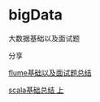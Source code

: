 # bigData

大数据基础以及面试题

分享

[1]: https://github.com/wangxiaolin123/bigData/blob/master/Flume1.8%E6%80%BB%E7%BB%93.md

[2]:  https://github.com/wangxiaolin123/bigData/blob/master/scala上.md



[ flume基础以及面试题总结 ][ 1 ]

[scala基础总结 上][2]

